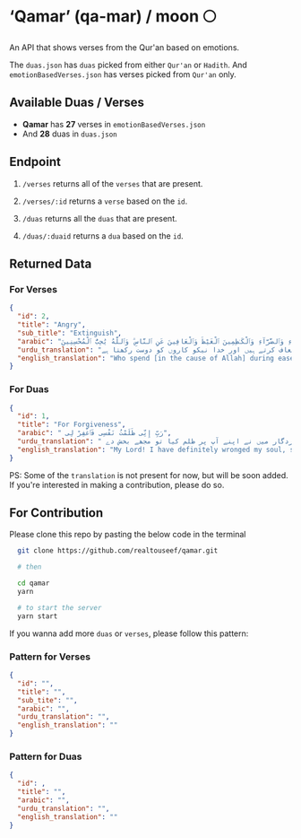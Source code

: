 # ‘Qamar’ (qa-mar) / moon 🌕

An API that shows verses from the Qur'an based on emotions.

The `duas.json` has `duas` picked from either `Qur'an` or `Hadith`.
And `emotionBasedVerses.json` has verses picked from `Qur'an` only.

## Available Duas / Verses

- **Qamar** has **27** verses in `emotionBasedVerses.json`
- And **28** duas in `duas.json`

## Endpoint

1. `/verses` returns all of the `verses` that are present.
1. `/verses/:id` returns a `verse` based on the `id`.

1. `/duas` returns all the `duas` that are present.
1. `/duas/:duaid` returns a `dua` based on the `id`.

## Returned Data

### For Verses

```json
{
  "id": 2,
  "title": "Angry",
  "sub_title": "Extinguish",
  "arabic": "ٱلَّذِينَ يُنفِقُونَ فِى ٱلسَّرَّآءِ وَٱلضَّرَّآءِ وَٱلْكَـٰظِمِينَ ٱلْغَيْظَ وَٱلْعَافِينَ عَنِ ٱلنَّاسِ ۗ وَٱللَّهُ يُحِبُّ ٱلْمُحْسِنِينَ",
  "urdu_translation": "جو آسودگی اور تنگی میں (اپنا مال خدا کی راہ میں) خرچ کرتےہیں اور غصے کو روکتے اور لوگوں کے قصور معاف کرتے ہیں اور خدا نیکو کاروں کو دوست رکھتا ہے",
  "english_translation": "Who spend [in the cause of Allah] during ease and hardship and who restrain anger and who pardon the people - and Allah loves the doers of good"
}
```

### For Duas

```json
{
  "id": 1,
  "title": "For Forgiveness",
  "arabic": " رَبِّ إِنِّى ظَلَمْتُ نَفْسِى فَٱغْفِرْ لِى",
  "urdu_translation": " اے پروردگار میں نے اپنے آپ پر ظلم کیا تو مجھے بخش دے",
  "english_translation": "My Lord! I have definitely wronged my soul, so forgive me."
}
```

PS: Some of the `translation` is not present for now, but will be soon added. If you're interested in making a contribution, please do so.

## For Contribution

Please clone this repo by pasting the below code in the terminal

```bash
  git clone https://github.com/realtouseef/qamar.git

  # then

  cd qamar
  yarn

  # to start the server
  yarn start
```

If you wanna add more `duas` or `verses`, please follow this pattern:

### Pattern for Verses

```json
{
  "id": "",
  "title": "",
  "sub_tite": "",
  "arabic": "",
  "urdu_translation": "",
  "english_translation": ""
}
```

### Pattern for Duas

```json
{
  "id": ,
  "title": "",
  "arabic": "",
  "urdu_translation": "",
  "english_translation": ""
}
```
